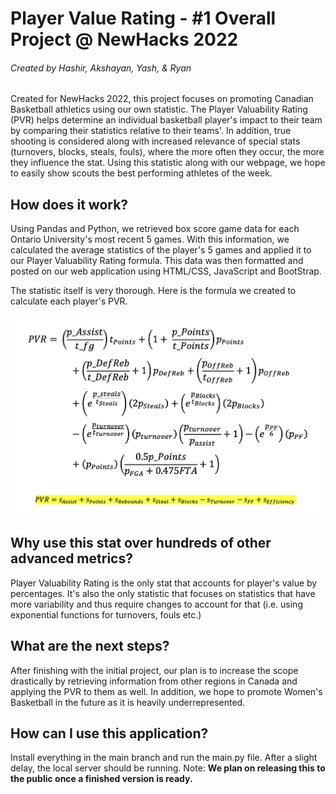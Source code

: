 # Player Value Rating - #1 Overall Project @ NewHacks 2022
###### Created by Hashir, Akshayan, Yash, & Ryan

Created for NewHacks 2022, this project focuses on promoting Canadian Basketball athletics using our own statistic. The Player Valuability Rating (PVR) helps determine an individual basketball player's impact to their team by comparing their statistics relative to their teams'. In addition, true shooting is considered along with increased relevance of special stats (turnovers, blocks, steals, fouls), where the more often they occur, the more they influence the stat. Using this statistic along with our webpage, we hope to easily show scouts the best performing athletes of the week.

## How does it work?

Using Pandas and Python, we retrieved box score game data for each Ontario University's most recent 5 games. With this information, we calculated the average statistics of the player's 5 games and applied it to our Player Valuability Rating formula. This data was then formatted and posted on our web application using HTML/CSS, JavaScript and BootStrap.

The statistic itself is very thorough. Here is the formula we created to calculate each player's PVR.

![PVR Formula](/static/img.png)

## Why use this stat over hundreds of other advanced metrics?

Player Valuability Rating is the only stat that accounts for player's value by percentages. It's also the only statistic that focuses on statistics that have more variability and thus require changes to account for that (i.e. using exponential functions for turnovers, fouls etc.)

## What are the next steps?

After finishing with the initial project, our plan is to increase the scope drastically by retrieving information from other regions in Canada and applying the PVR to them as well. In addition, we hope to promote Women's Basketball in the future as it is heavily underrepresented.

## How can I use this application?

Install everything in the main branch and run the main.py file. After a slight delay, the local server should be running. Note: __We plan on releasing this to the public once a finished version is ready.__
 
